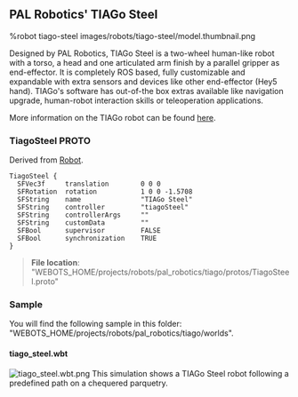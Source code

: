 ## PAL Robotics' TIAGo Steel

%robot tiago-steel images/robots/tiago-steel/model.thumbnail.png

Designed by PAL Robotics, TIAGo Steel is a two-wheel human-like robot with a torso, a head and one articulated arm finish by a parallel gripper as end-effector.
It is completely ROS based, fully customizable and expandable with extra sensors and devices like other end-effector (Hey5 hand).
TIAGo's software has out-of-the box extras available like navigation upgrade, human-robot interaction skills or teleoperation applications.

More information on the TIAGo robot can be found [here](http://pal-robotics.com/robots/tiago/).

### TiagoSteel PROTO

Derived from [Robot](../reference/robot.md).

```
TiagoSteel {
  SFVec3f     translation        0 0 0
  SFRotation  rotation           1 0 0 -1.5708
  SFString    name               "TIAGo Steel"
  SFString    controller         "tiagoSteel"
  SFString    controllerArgs     ""
  SFString    customData         ""
  SFBool      supervisor         FALSE
  SFBool      synchronization    TRUE
}
```

> **File location**: "WEBOTS\_HOME/projects/robots/pal_robotics/tiago/protos/TiagoSteel.proto"

### Sample

You will find the following sample in this folder: "WEBOTS\_HOME/projects/robots/pal_robotics/tiago/worlds".

#### tiago\_steel.wbt

![tiago_steel.wbt.png](images/robots/tiago-steel/tiago_steel.wbt.thumbnail.jpg) This simulation shows a TIAGo Steel robot following a predefined path on a chequered parquetry.
